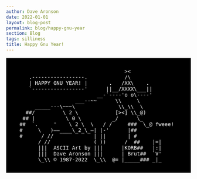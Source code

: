```yaml
---
author: Dave Aronson
date: 2022-01-01
layout: blog-post
permalink: blog/happy-gnu-year
section: Blog
tags: silliness
title: Happy Gnu Year!
---
```

<pre style="background:black; color: white; padding: 2em">
                                   ><
    .-----------------.            /\
    | HAPPY GNU YEAR! |       .   /XX\    .
    `-----------------'      ||__/XXXX\___||
                          __-`----'o o\----'
                   ___--~~      \\     \
      _____---\~~~\              \\_\\  \
   ##/         \ 2 \            [><] \\_@)
  ## |          \ 0 \          _/      \_
 ##  `.     '    \ 2 \  \   / /     ###  \_@ fweee!
 #     \   )——____\_2_\_—| |-'      |##
 #      / //             | ||       | #
       / //              ( ))      /  ##    |=|
       |||  ASCII Art by |||      |KORB##   |:|
       |||  Dave Aronson |||      | Brut##  `V'
       \_\\ &copy; 1987-2022  \_\\  @= |_____### _|_
</pre>
